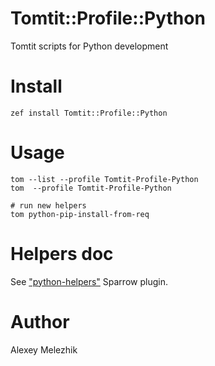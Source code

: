 # Tomtit::Profile::Python

Tomtit scripts for Python development

# Install

    zef install Tomtit::Profile::Python

# Usage

    tom --list --profile Tomtit-Profile-Python
    tom  --profile Tomtit-Profile-Python

    # run new helpers
    tom python-pip-install-from-req

# Helpers doc

See ["python-helpers"](http://sparrowhub.io/search?q=%22python-helpers%22) Sparrow plugin.

# Author

Alexey Melezhik

